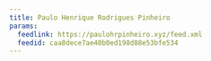 ```yaml
---
title: Paulo Henrique Rodrigues Pinheiro
params:
  feedlink: https://paulohrpinheiro.xyz/feed.xml
  feedid: caa8dece7ae40b0ed198d88e53bfe534
---
```

